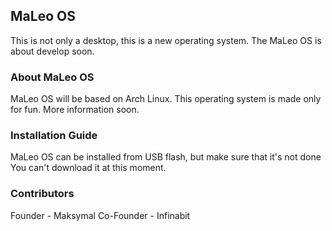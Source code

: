 ## MaLeo OS

This is not only a desktop, this is a new operating system.
The MaLeo OS is about develop soon.

### About MaLeo OS

MaLeo OS will be based on Arch Linux. This operating system is made only for fun.
More information soon.


### Installation Guide

MaLeo OS can be installed from USB flash, but make sure that it's not done
You can't download it at this moment.

### Contributors

Founder - Maksymal
Co-Founder - Infinabit
